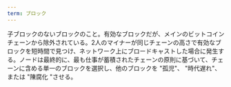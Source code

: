 ```yaml
---
term: ブロック
---
```

子ブロックのないブロックのこと。有効なブロックだが、メインのビットコインチェーンから除外されている。2人のマイナーが同じチェーンの高さで有効なブロックを短時間で見つけ、ネットワーク上にブロードキャストした場合に発生する。ノードは最終的に、最も仕事が蓄積されたチェーンの原則に基づいて、チェーンに含める単一のブロックを選択し、他のブロックを "孤児"、 "時代遅れ"、または "陳腐化 "させる。